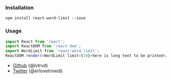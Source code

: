 
### Installation


```
npm install react-word-limit --save
```

### Usage

```javascript
import React from 'react';
import ReactDOM from 'react-dom';
import WordLimit from 'react-word-limit';
ReactDOM.render(<WordLimit limit={10}>here is long text to be printed</WordLimit>, document.getElementById('page'));
```
 * [Github](http://github.com/lvtrvd) (@lvtrvd)
 * [Twitter](http://twitter.com/erlovetrivedi) (@erlovetrivedi)